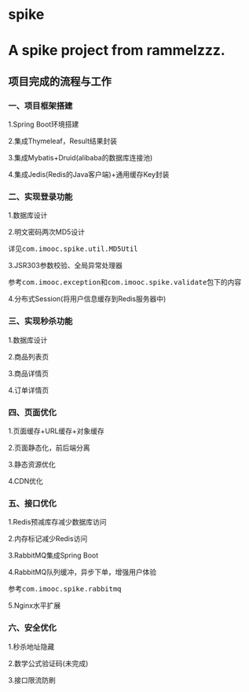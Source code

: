 # spike
# A spike project from rammelzzz.

## 项目完成的流程与工作

### 一、项目框架搭建
1.Spring Boot环境搭建

2.集成Thymeleaf，Result结果封装

3.集成Mybatis+Druid(alibaba的数据库连接池)

4.集成Jedis(Redis的Java客户端)+通用缓存Key封装

### 二、实现登录功能
1.数据库设计

2.明文密码两次MD5设计<pre>详见com.imooc.spike.util.MD5Util</pre>

3.JSR303参数校验、全局异常处理器<pre>参考com.imooc.exception和com.imooc.spike.validate包下的内容</pre>

4.分布式Session(将用户信息缓存到Redis服务器中)

### 三、实现秒杀功能
1.数据库设计

2.商品列表页

3.商品详情页

4.订单详情页

### 四、页面优化
1.页面缓存+URL缓存+对象缓存

2.页面静态化，前后端分离

3.静态资源优化

4.CDN优化

### 五、接口优化
1.Redis预减库存减少数据库访问

2.内存标记减少Redis访问

3.RabbitMQ集成Spring Boot

4.RabbitMQ队列缓冲，异步下单，增强用户体验
<pre>参考com.imooc.spike.rabbitmq</pre>

5.Nginx水平扩展

### 六、安全优化
1.秒杀地址隐藏

2.数学公式验证码(未完成)

3.接口限流防刷




